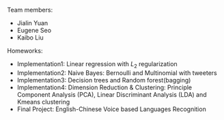 Team members:
* Jialin Yuan
* Eugene Seo  
* Kaibo Liu

Homeworks:
- Implementation1: Linear regression with $L_2$ regularization
- Implementation2: Naive Bayes: Bernoulli and Multinomial with tweeters
- Implementation3: Decision trees and Random forest(bagging)
- Implementation4: Dimension Reduction & Clustering: Principle Component Analysis (PCA), Linear Discriminant Analysis (LDA) and Kmeans clustering
- Final Project: English-Chinese Voice based Languages Recognition
